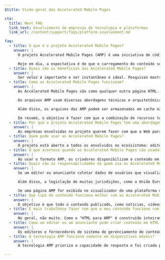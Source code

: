 ```yaml
---
$title: Visão geral das Accelerated Mobile Pages

cta:
  title: Next FAQ
  link_text: Envolvimento de empresas de tecnologia e plataformas
  link_url: /content/support/faqs/platform-involvement.md

faq:
  - title: O que é o projeto Accelerated Mobile Pages?
    answer: |
      O projeto Accelerated Mobile Pages (AMP) é uma iniciativa de código aberto que surgiu de discussões entre editores e empresas de tecnologia sobre a necessidade de melhorar todo o ecossistema de conteúdo para dispositivos móveis para todos os envolvidos: editores, plataformas de consumidor, criadores de conteúdo e usuários.

      Hoje em dia, a expectativa é de que o carregamento do conteúdo seja muito rápido e a navegação seja fácil. A realidade é que o carregamento pode demorar vários segundos ou nem ser concluído, caso o usuário abandone a página por estar lenta. As Accelerated Mobile Pages são páginas da Web desenvolvidas para carregar quase instantaneamente. Elas são um passo importante na criação de uma Web para dispositivos móveis melhor para todos.
  - title: Quais são os benefícios das Accelerated Mobile Pages?
    answer: |
      Ser veloz é importante e ser instantâneo é ideal. Pesquisas mostraram que taxas de rejeição mais elevadas estão associadas a páginas da Web de carregamento mais lento. O uso do formato AMP fará com que seja muito mais atrativo para os usuários consumir e interagir com mais conteúdo. No entanto, nem tudo é velocidade e desempenho. Também queremos melhorar a distribuição para que editores e anunciantes possam aproveitar o potencial da Web aberta e exibir conteúdo rapidamente em todos os locais (qualquer plataforma e aplicativo), gerando mais receita.
  - title: Como as Accelerated Mobile Pages funcionam?
    answer: |
      As Accelerated Mobile Pages são como qualquer outra página HTML. No entanto, elas têm um conjunto limitado de recursos técnicos permitidos que são definidos e regidos pelas especificações de AMP de código aberto. Assim como todas as páginas da Web, as Accelerated Mobile Pages carregarão em qualquer navegador moderno ou WebView de aplicativo.

      Os arquivos AMP usam diversas abordagens técnicas e arquitetônicas que priorizam a velocidade a fim de proporcionar uma experiência mais rápida aos usuários. Os desenvolvedores de AMP podem usar uma biblioteca rica e crescente de componentes da Web que oferecem a capacidade de incorporar objetos de rich media, como vídeos e postagens sociais, exibir publicidade ou coletar dados para análises. O objetivo não é homogeneizar a aparência do conteúdo, mas sim construir um núcleo comum mais técnico entre as páginas de modo a acelerar o tempo de carregamento.

      Além disso, os arquivos das AMP podem ser armazenados em cache na nuvem a fim de reduzir o tempo que o conteúdo leva para chegar ao dispositivo móvel do usuário. Com esse formato, é possível disponibilizar o conteúdo dos arquivos AMP para armazenamento em cache por terceiros. Nesse tipo de estrutura, editores e anunciantes ainda controlam o conteúdo, mas as plataformas podem armazenar em cache ou espelhar o conteúdo com facilidade, otimizando a velocidade de exibição para os usuários. O [cache de AMP do Google](https://developers.google.com/amp/cache/) pode ser usado sem custo por qualquer pessoa e armazena todas as páginas AMP. Outras empresas também podem criar o próprio cache de AMP.

      Em resumo, o objetivo é fazer com que a combinação de recursos técnicos limitados e um sistema de distribuição com base em armazenamento em cache gere páginas com melhor desempenho e maior desenvolvimento do público-alvo.
  - title: Por que o projeto Accelerated Mobile Pages tem uma abordagem de código aberto?
    answer: |
      As empresas envolvidas no projeto querem fazer com que a Web para dispositivos móveis funcione melhor para todos, não somente para uma plataforma ou um conjunto de tecnologias, de editores ou de anunciantes. O uso de código aberto nesse projeto permite que as pessoas contribuam e compartilhem ideias e códigos para tornar a Web para dispositivos móveis mais rápida. É só o início dessa jornada, e esperamos que outros editores, anunciantes e empresas de tecnologia se juntem a nós.
  - title: Quem pode usar as Accelerated Mobile Pages?
    answer: |
      O projeto está aberto a todos os envolvidos no ecossistema: editores, plataformas de consumidores, anunciantes e criadores de conteúdo. Para saber quem são as empresas e os sites que usam AMP, acesse a [página "Quem"](/pt_br/support/faqs/supported-platforms.html).
  - title: O que acontece quando as Accelerated Mobile Pages são usadas?
    answer: |
      Ao usar o formato AMP, os criadores disponibilizam o conteúdo em arquivos das AMP para ser rastreado, indexado, exibido (sujeito ao protocolo de exclusão de robôs) e armazenado em cache por terceiros.
  - title: Quais são as responsabilidades de quem usa as Accelerated Mobile Pages?
    answer: |
      Se um editor ou anunciante coletar dados de usuários que visualizam as páginas AMP dele, essa prática será regida por uma Política de Privacidade específica.  É responsabilidade do editor ou do anunciante divulgar essa política, preferencialmente com a inclusão de um link para o acesso a ela em cada uma das páginas AMP.

      Além disso, a legislação de muitas jurisdições, como a União Europeia, exige que um site forneça aos visitantes informações sobre cookies e outras formas de armazenamento local usadas nas páginas, incluindo as AMP. Em muitos casos, essas legislações também exigem que o site receba o consentimento dos usuários.  É responsabilidade do site determinar, com base no uso de cookies, que tipo de aviso é ideal.  Veja mais informações e ferramentas para gerar avisos de cookies em www.cookiechoices.org (em inglês).  Com o componente AMP [amp-user-notification](/pt_br/docs/reference/components/amp-user-notification.html), é possível exibir uma notificação que pode ser dispensada pelo usuário.

      Se uma página AMP for exibida no visualizador de uma plataforma de terceiros, como o visualizador de AMP na Pesquisa Google, ele poderá funcionar como um ambiente híbrido, onde a página e a plataforma relacionadas poderão coletar dados sobre o usuário.  Nesse caso, a coleta de dados feita por cada parte será regida pela Política de Privacidade correspondente. Isso significa que, em um ambiente de visualização híbrido, os dados coletados pela página AMP e pela plataforma de terceiros precisarão estar em conformidade com as respectivas Políticas de Privacidade.  É responsabilidade de cada parte divulgar a própria Política de Privacidade e cumprir os regulamentos de dados relevantes, incluindo as legislações europeias relacionadas ao uso de cookies.
  - title: Que tipo de conteúdo funciona melhor com as Accelerated Mobile Pages?
    answer: |
      O objetivo é que todo o conteúdo publicado, como notícias, vídeos, blogs, páginas de comércio eletrônico e GIFs, funcione com as Accelerated Mobile Pages.
  - title: É mais trabalhoso fazer com que o meu conteúdo funcione com as Accelerated Mobile Pages?
    answer: |
      No geral, não muito. Como o "HTML para AMP" é construído inteiramente a partir de tecnologias da Web existentes, o processo de desenvolvimento reflete o que os editores e anunciantes já usam hoje. Os editores e anunciantes podem conhecer as especificações do HTML para AMP no GitHub. Para aqueles acostumados com o processo atual, não esperamos uma curva de aprendizagem significativa.
  - title: Como um editor ou um anunciante pode criar conteúdo em HTML para AMP?
    answer: |
      Os editores e fornecedores de sistema de gerenciamento de conteúdo (CMS, na sigla em inglês) podem desenvolver uma integração com o CMS deles para gerar conteúdo AMP. A Automattic já publicou um [plugin de AMP para WordPress](https://wordpress.org/plugins/amp/) (em inglês), e esperamos que todos os sistemas de gerenciamento de conteúdo adicionem a compatibilidade com páginas HTML para AMP.
  - title: A tecnologia AMP funciona somente em dispositivos móveis?
    answer: |
      A tecnologia AMP prioriza a capacidade de resposta e foi criada para funcionar em telas de *todos* os tamanhos.  No entanto, alguns recursos para plataformas de terceiros (como o carrossel de notícias principais do Google) são projetados apenas para a experiência em dispositivos móveis.  Consulte um representante da plataforma de terceiros para saber como eles usam as AMP.  Para saber mais sobre o funcionamento das páginas AMP em computadores e dispositivos móveis, veja a postagem do blog de Paul Bakaus em [Sobre as Accelerated Mobile Pages para dispositivos móveis](https://paulbakaus.com/2016/07/01/about-that-mobile-in-accelerated-mobile-pages/) (em inglês).

---
```


